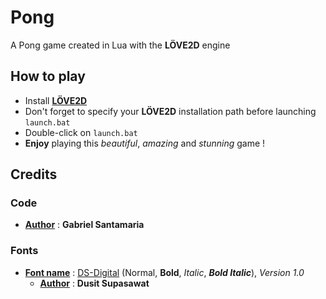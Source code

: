 # Pong
 A Pong game created in Lua with the **LÖVE2D** engine



## How to play
* Install **[LÖVE2D](https://love2d.org/)**
* Don't forget to specify your **LÖVE2D** installation path before launching `launch.bat`
* Double-click on ```launch.bat```
* **Enjoy** playing this *beautiful*, *amazing* and *stunning* game !

## Credits
### Code
* **<ins>Author</ins>** : **Gabriel Santamaria**
### Fonts
* **<ins>Font name</ins>** : [DS-Digital](https://www.dafont.com/fr/ds-digital.font) (Normal, **Bold**, *Italic*, ***Bold Italic***), *Version 1.0*
    * **<ins>Author</ins>** : **Dusit Supasawat**